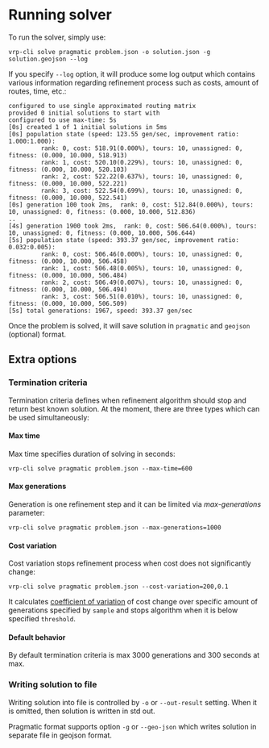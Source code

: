 # Running solver

To run the solver, simply use:

    vrp-cli solve pragmatic problem.json -o solution.json -g solution.geojson --log

If you specify `--log` option, it will produce some log output which contains various information regarding refinement
process such as costs, amount of routes, time, etc.:

```
configured to use single approximated routing matrix
provided 0 initial solutions to start with
configured to use max-time: 5s
[0s] created 1 of 1 initial solutions in 5ms
[0s] population state (speed: 123.55 gen/sec, improvement ratio: 1.000:1.000):
         rank: 0, cost: 518.91(0.000%), tours: 10, unassigned: 0, fitness: (0.000, 10.000, 518.913)
         rank: 1, cost: 520.10(0.229%), tours: 10, unassigned: 0, fitness: (0.000, 10.000, 520.103)
         rank: 2, cost: 522.22(0.637%), tours: 10, unassigned: 0, fitness: (0.000, 10.000, 522.221)
         rank: 3, cost: 522.54(0.699%), tours: 10, unassigned: 0, fitness: (0.000, 10.000, 522.541)
[0s] generation 100 took 2ms,  rank: 0, cost: 512.84(0.000%), tours: 10, unassigned: 0, fitness: (0.000, 10.000, 512.836)
..
[4s] generation 1900 took 2ms,  rank: 0, cost: 506.64(0.000%), tours: 10, unassigned: 0, fitness: (0.000, 10.000, 506.644)
[5s] population state (speed: 393.37 gen/sec, improvement ratio: 0.032:0.005):
         rank: 0, cost: 506.46(0.000%), tours: 10, unassigned: 0, fitness: (0.000, 10.000, 506.458)
         rank: 1, cost: 506.48(0.005%), tours: 10, unassigned: 0, fitness: (0.000, 10.000, 506.484)
         rank: 2, cost: 506.49(0.007%), tours: 10, unassigned: 0, fitness: (0.000, 10.000, 506.494)
         rank: 3, cost: 506.51(0.010%), tours: 10, unassigned: 0, fitness: (0.000, 10.000, 506.509)
[5s] total generations: 1967, speed: 393.37 gen/sec
```
Once the problem is solved, it will save solution in `pragmatic` and `geojson` (optional) format.

## Extra options

### Termination criteria

Termination criteria defines when refinement algorithm should stop and return best known solution. At the moment, there
are three types which can be used simultaneously:

#### Max time

Max time specifies duration of solving in seconds:

    vrp-cli solve pragmatic problem.json --max-time=600

#### Max generations

Generation is one refinement step and it can be limited via _max-generations_ parameter:

    vrp-cli solve pragmatic problem.json --max-generations=1000

#### Cost variation

Cost variation stops refinement process when cost does not significantly change:

    vrp-cli solve pragmatic problem.json --cost-variation=200,0.1

It calculates [coefficient of variation](https://en.wikipedia.org/wiki/Coefficient_of_variation) of cost change over
specific amount of generations specified by `sample` and stops algorithm when it is below specified `threshold`.


#### Default behavior

By default termination criteria is max 3000 generations and 300 seconds at max.


### Writing solution to file

Writing solution into file is controlled by `-o` or `--out-result` setting. When it is omitted, then solution is written
in std out.

Pragmatic format supports option `-g` or `--geo-json` which writes solution in separate file in geojson format.
